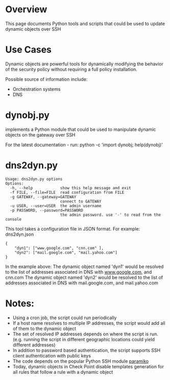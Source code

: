 # Overview
This page documents Python tools and scripts that could be used to update dynamic objects over SSH

# Use Cases
Dynamic objects are powerful tools for dynamically modifying the behavior of the security policy without requiring a full policy installation.

Possible source of information include:

+ Orchestration systems
+ DNS

# dynobj.py
implements a Python module that could be used to manipulate dynamic objects on the gateway over SSH

For the latest documentation - run:
	python -c 'import dynobj; help(dynobj)'

# dns2dyn.py
	Usage: dns2dyn.py options
	Options:
	  -h, --help            show this help message and exit
	  -f FILE, --file=FILE  read configuration from FILE
	  -g GATEWAY, --gateway=GATEWAY
	                        connect to GATEWAY
	  -u USER, --user=USER  the admin username
	  -p PASSWORD, --password=PASSWORD
	                        the admin password. use '-' to read from the console

This tool takes a configuration file in JSON format. 
For example: dns2dyn.json

	{
		"dyn1": ["www.google.com", "cnn.com" ],
		"dyn2": ["mail.google.com", "mail.yahoo.com"]
	}

In the example above:
The dynamic object named 'dyn1' would be resolved to the list of addresses associated in DNS with www.google.com, and cnn.com
The dynamic object named 'dyn2' would be resolved to the list of addresses associated in DNS with mail.google.com, and mail.yahoo.com

# Notes:
+ Using a cron job, the script could run periodically
+ If a host name resolves to multiple IP addresses, the script would add all of them to the dynamic object
+ The set of resolved IP addresses depends on where the script is run. (e.g. running the script in different geographic locations could yield different addresses)
+ In addition to password based authentication, the script supports SSH client authentication with public keys
+ The code depends on the popular Python SSH module [paramiko](http://www.lag.net/paramiko/)
+ Today, dynamic objects in Check Point disable templates generation for all rules that follow a rule with a dynamic object


